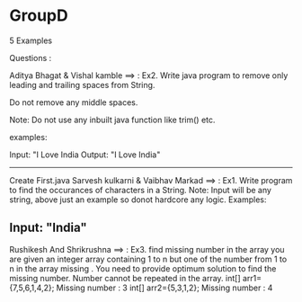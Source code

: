# GroupD
5 Examples

Questions :

Aditya Bhagat & Vishal kamble ==> : Ex2. Write java program to remove only leading and trailing spaces from String.

Do not remove any middle spaces.

Note: Do not use any inbuilt java function like trim() etc.

examples:

Input: "I Love India Output: "I Love India"

-----------------------------------------------------------------------------------------------------------------
Create First.java
Sarvesh kulkarni & Vaibhav Markad ==> : Ex1. Write program to find the occurances of characters in a String.
Note: Input will be any string, above just an example so donot hardcore any logic.
Examples:

Input: "India"
------------------------------------------------------------------------------------------------------------------------------------------------------------------------
Rushikesh And Shrikrushna ==> : Ex3. find missing number in the array you are given an integer array containing 1 to n but one of the number from 1 to n in the array missing . You need to provide optimum solution to find the missing number. Number cannot be repeated in the array.
int[] arr1={7,5,6,1,4,2};
Missing number : 3
int[] arr2={5,3,1,2};
Missing number : 4

